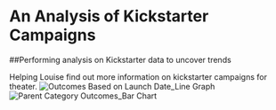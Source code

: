 # An Analysis of Kickstarter Campaigns
##Performing analysis on Kickstarter data to uncover trends

Helping Louise find out more information on kickstarter campaigns for theater. 
![Outcomes Based on Launch Date_Line Graph](https://user-images.githubusercontent.com/113721712/204170849-fe48123f-5b01-4e18-9e8f-ed8e9a9640ca.png)
![Parent Category Outcomes_Bar Chart](https://user-images.githubusercontent.com/113721712/204170857-66c6ce74-0b06-4298-9fbf-5fd142cee567.png)
